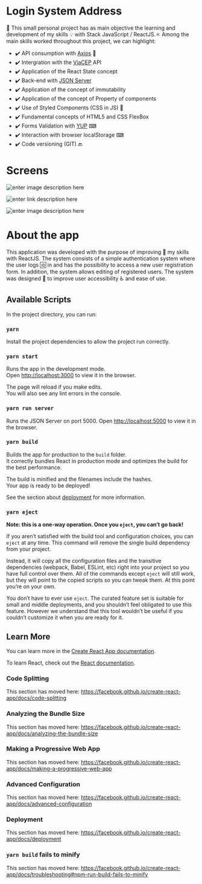 
# Login System Address

🚀 This small personal project has as main objective the learning and development of my skills 💡 with Stack JavaScript / ReactJS.⚛️
Among the main skills worked throughout this project, we can highlight:

 - ✔️ API consumption with [Axios](https://github.com/axios/axios) 🔗
 - ✔️ Intergration with the [ViaCEP](https://viacep.com.br/) API
 - ✔️ Application of the React State concept 
 - ✔️ Back-end with [JSON Server](https://github.com/typicode/json-server)
 - ✔️ Application of the concept of immutability 
 - ✔️ Application of the concept of Property of components 
 - ✔️ Use of Styled Components (CSS in JS) 💅  
 - ✔️ Fundamental concepts of HTML5 and CSS FlexBox 
 - ✔️ Forms Validation with [YUP](https://github.com/jquense/yup)  ⌨ 
 - ✔️ Interaction with browser localStorage ⌨ 
 - ✔️ Code versioning (GIT) 🔙

# Screens

![enter image description here](https://imagensbrasil.org/images/2020/06/20/Tela-Login.png)



![enter link description here](https://imagensbrasil.org/images/2020/06/20/Tela-Cadastro.png)

![enter image description here](https://imagensbrasil.org/images/2020/06/20/Tela-Cadastro.png)

# About the app

This application was developed with the purpose of improving 💯 my skills with ReactJS. The system consists of a simple authentication system where the user logs 🆔 in and has the possibility to access a new user registration form.
In addition, the system allows editing of registered users.
The system was designed 💬 to improve user accessibility ♿ and ease of use. 

## Available Scripts

In the project directory, you can run:

### `yarn`

Install the project dependencies to allow the project run correctly.

### `yarn start`

Runs the app in the development mode.<br />
Open [http://localhost:3000](http://localhost:3000) to view it in the browser.

The page will reload if you make edits.<br />
You will also see any lint errors in the console.
### `yarn run server`

Runs the JSON Server on port 5000.
Open [http://localhost:5000](http://localhost:3000/) to view it in the browser.


### `yarn build`

Builds the app for production to the `build` folder.<br />
It correctly bundles React in production mode and optimizes the build for the best performance.

The build is minified and the filenames include the hashes.<br />
Your app is ready to be deployed!

See the section about [deployment](https://facebook.github.io/create-react-app/docs/deployment) for more information.

### `yarn eject`

**Note: this is a one-way operation. Once you `eject`, you can’t go back!**

If you aren’t satisfied with the build tool and configuration choices, you can `eject` at any time. This command will remove the single build dependency from your project.

Instead, it will copy all the configuration files and the transitive dependencies (webpack, Babel, ESLint, etc) right into your project so you have full control over them. All of the commands except `eject` will still work, but they will point to the copied scripts so you can tweak them. At this point you’re on your own.

You don’t have to ever use `eject`. The curated feature set is suitable for small and middle deployments, and you shouldn’t feel obligated to use this feature. However we understand that this tool wouldn’t be useful if you couldn’t customize it when you are ready for it.

## Learn More

You can learn more in the [Create React App documentation](https://facebook.github.io/create-react-app/docs/getting-started).

To learn React, check out the [React documentation](https://reactjs.org/).

### Code Splitting

This section has moved here: https://facebook.github.io/create-react-app/docs/code-splitting

### Analyzing the Bundle Size

This section has moved here: https://facebook.github.io/create-react-app/docs/analyzing-the-bundle-size

### Making a Progressive Web App

This section has moved here: https://facebook.github.io/create-react-app/docs/making-a-progressive-web-app

### Advanced Configuration

This section has moved here: https://facebook.github.io/create-react-app/docs/advanced-configuration

### Deployment

This section has moved here: https://facebook.github.io/create-react-app/docs/deployment

### `yarn build` fails to minify

This section has moved here: https://facebook.github.io/create-react-app/docs/troubleshooting#npm-run-build-fails-to-minify
